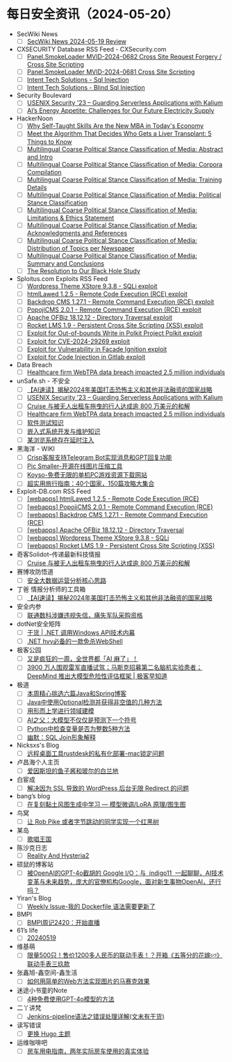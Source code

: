 # 每日安全资讯（2024-05-20）

- SecWiki News
  - [ ] [SecWiki News 2024-05-19 Review](http://www.sec-wiki.com/?2024-05-19)
- CXSECURITY Database RSS Feed - CXSecurity.com
  - [ ] [Panel.SmokeLoader MVID-2024-0682 Cross Site Request Forgery / Cross Site Scripting](https://cxsecurity.com/issue/WLB-2024050054)
  - [ ] [Panel.SmokeLoader MVID-2024-0681 Cross Site Scripting](https://cxsecurity.com/issue/WLB-2024050053)
  - [ ] [Intent Tech Solutions - Sql Injection](https://cxsecurity.com/issue/WLB-2024050052)
  - [ ] [Intent Tech Solutions - Blind Sql Injection](https://cxsecurity.com/issue/WLB-2024050051)
- Security Boulevard
  - [ ] [USENIX Security ’23 – Guarding Serverless Applications with Kalium](https://securityboulevard.com/2024/05/usenix-security-23-guarding-serverless-applications-with-kalium/)
  - [ ] [AI’s Energy Appetite: Challenges for Our Future Electricity Supply](https://securityboulevard.com/2024/05/ais-energy-appetite-challenges-for-our-future-electricity-supply/)
- HackerNoon
  - [ ] [Why Self-Taught Skills Are the New MBA in Today's Economy](https://hackernoon.com/why-self-taught-skills-are-the-new-mba-in-todays-economy?source=rss)
  - [ ] [Meet the Algorithm That Decides Who Gets a Liver Transplant: 5 Things to Know](https://hackernoon.com/meet-the-algorithm-that-decides-who-gets-a-liver-transplant-5-things-to-know?source=rss)
  - [ ] [Multilingual Coarse Political Stance Classification of Media: Abstract and Intro](https://hackernoon.com/multilingual-coarse-political-stance-classification-of-media-abstract-and-intro?source=rss)
  - [ ] [Multilingual Coarse Political Stance Classification of Media: Corpora Compilation](https://hackernoon.com/multilingual-coarse-political-stance-classification-of-media-corpora-compilation?source=rss)
  - [ ] [Multilingual Coarse Political Stance Classification of Media: Training Details](https://hackernoon.com/multilingual-coarse-political-stance-classification-of-media-training-details?source=rss)
  - [ ] [Multilingual Coarse Political Stance Classification of Media: Political Stance Classification](https://hackernoon.com/multilingual-coarse-political-stance-classification-of-media-political-stance-classification?source=rss)
  - [ ] [Multilingual Coarse Political Stance Classification of Media: Limitations & Ethics Statement](https://hackernoon.com/multilingual-coarse-political-stance-classification-of-media-limitations-and-ethics-statement?source=rss)
  - [ ] [Multilingual Coarse Political Stance Classification of Media: Acknowledgments and References](https://hackernoon.com/multilingual-coarse-political-stance-classification-of-media-acknowledgments-and-references?source=rss)
  - [ ] [Multilingual Coarse Political Stance Classification of Media: Distribution of Topics per Newspaper](https://hackernoon.com/multilingual-coarse-political-stance-classification-of-media-distribution-of-topics-per-newspaper?source=rss)
  - [ ] [Multilingual Coarse Political Stance Classification of Media: Summary and Conclusions](https://hackernoon.com/multilingual-coarse-political-stance-classification-of-media-summary-and-conclusions?source=rss)
  - [ ] [The Resolution to Our Black Hole Study](https://hackernoon.com/the-resolution-to-our-black-hole-study?source=rss)
- Sploitus.com Exploits RSS Feed
  - [ ] [Wordpress Theme XStore 9.3.8 - SQLi exploit](https://sploitus.com/exploit?id=EDB-ID:52019&utm_source=rss&utm_medium=rss)
  - [ ] [htmlLawed 1.2.5 - Remote Code Execution (RCE) exploit](https://sploitus.com/exploit?id=EDB-ID:52023&utm_source=rss&utm_medium=rss)
  - [ ] [Backdrop CMS 1.27.1 - Remote Command Execution (RCE) exploit](https://sploitus.com/exploit?id=EDB-ID:52021&utm_source=rss&utm_medium=rss)
  - [ ] [PopojiCMS 2.0.1 - Remote Command Execution (RCE) exploit](https://sploitus.com/exploit?id=EDB-ID:52022&utm_source=rss&utm_medium=rss)
  - [ ] [Apache OFBiz 18.12.12 - Directory Traversal exploit](https://sploitus.com/exploit?id=EDB-ID:52020&utm_source=rss&utm_medium=rss)
  - [ ] [Rocket LMS 1.9 - Persistent Cross Site Scripting (XSS) exploit](https://sploitus.com/exploit?id=EDB-ID:52018&utm_source=rss&utm_medium=rss)
  - [ ] [Exploit for Out-of-bounds Write in Polkit Project Polkit exploit](https://sploitus.com/exploit?id=E3DB528B-A879-5F01-812F-7EB635B5252B&utm_source=rss&utm_medium=rss)
  - [ ] [Exploit for CVE-2024-29269 exploit](https://sploitus.com/exploit?id=750A3FA0-BEAE-5E36-B017-17706EBEAF3C&utm_source=rss&utm_medium=rss)
  - [ ] [Exploit for Vulnerability in Facade Ignition exploit](https://sploitus.com/exploit?id=156C1F8E-E328-5619-AAD0-B7C3DF011B08&utm_source=rss&utm_medium=rss)
  - [ ] [Exploit for Code Injection in Gitlab exploit](https://sploitus.com/exploit?id=C96FBB35-E03D-5F6E-A4E2-04FFAC24E804&utm_source=rss&utm_medium=rss)
- Data Breach
  - [ ] [Healthcare firm WebTPA data breach impacted 2.5 million individuals](https://securityaffairs.com/163403/data-breach/webtpa-data-breach.html)
- unSafe.sh - 不安全
  - [ ] [【AI速读】揭秘2024年美国打击恐怖主义和其他非法融资的国家战略](https://buaq.net/go-240270.html)
  - [ ] [USENIX Security ’23 – Guarding Serverless Applications with Kalium](https://buaq.net/go-240279.html)
  - [ ] [Cruise 与被无人出租车拖曳的行人达成逾 800 万美元的和解](https://buaq.net/go-240268.html)
  - [ ] [Healthcare firm WebTPA data breach impacted 2.5 million individuals](https://buaq.net/go-240263.html)
  - [ ] [软件测试知识](https://buaq.net/go-240260.html)
  - [ ] [嵌入式系统开发与维护知识](https://buaq.net/go-240261.html)
  - [ ] [某浏览系统存在延时注入](https://buaq.net/go-240267.html)
- 黑海洋 - WIKI
  - [ ] [Crisp客服支持Telegram Bot实现消息和GPT回复功能](https://www.upx8.com/4162)
  - [ ] [Pic Smaller-开源在线图片压缩工具](https://www.upx8.com/4161)
  - [ ] [Koyso-免费无限的单机PC游戏资源下载网站](https://www.upx8.com/4160)
  - [ ] [超实用旅行指南：40个国家，150篇攻略大集合](https://www.upx8.com/4159)
- Exploit-DB.com RSS Feed
  - [ ] [[webapps] htmlLawed 1.2.5 - Remote Code Execution (RCE)](https://www.exploit-db.com/exploits/52023)
  - [ ] [[webapps] PopojiCMS 2.0.1 - Remote Command Execution (RCE)](https://www.exploit-db.com/exploits/52022)
  - [ ] [[webapps] Backdrop CMS 1.27.1 - Remote Command Execution (RCE)](https://www.exploit-db.com/exploits/52021)
  - [ ] [[webapps] Apache OFBiz 18.12.12 - Directory Traversal](https://www.exploit-db.com/exploits/52020)
  - [ ] [[webapps] Wordpress Theme XStore 9.3.8 - SQLi](https://www.exploit-db.com/exploits/52019)
  - [ ] [[webapps] Rocket LMS 1.9 - Persistent Cross Site Scripting (XSS)](https://www.exploit-db.com/exploits/52018)
- 奇客Solidot–传递最新科技情报
  - [ ] [Cruise 与被无人出租车拖曳的行人达成逾 800 万美元的和解](https://www.solidot.org/story?sid=78208)
- 赛博攻防悟道
  - [ ] [安全大数据运营分析核心思路](https://mp.weixin.qq.com/s?__biz=MzI1MDA1MjcxMw==&mid=2649908241&idx=1&sn=bc12a53513302f8a300c999d8f580d57&chksm=f18eed17c6f96401203176c573ac01c5f897a2fd86b02611a8a331b7bc10371bdd3c0c446c89&scene=58&subscene=0#rd)
- 丁爸 情报分析师的工具箱
  - [ ] [【AI速读】揭秘2024年美国打击恐怖主义和其他非法融资的国家战略](https://mp.weixin.qq.com/s?__biz=MzI2MTE0NTE3Mw==&mid=2651143764&idx=1&sn=f090f9d79c74c7199db06a396918b1fd&chksm=f1af496ec6d8c078bf4ffaad4543bca4bce4962067423e4b0e19de27dfa7cafb873f864d85bb&scene=58&subscene=0#rd)
- 安全内参
  - [ ] [联通数科涉嫌违规失信，痛失军队采购资格](https://mp.weixin.qq.com/s?__biz=MzI4NDY2MDMwMw==&mid=2247511656&idx=1&sn=6a10a38ba4d7896c271b9c88b928032c&chksm=ebfae948dc8d605e236fe9f59512dbc56d75e9dd470a5fff0a671189544b0ff1e208d80d4d48&scene=58&subscene=0#rd)
- dotNet安全矩阵
  - [ ] [干货 | .NET 调用Windows API技术内幕](https://mp.weixin.qq.com/s?__biz=MzUyOTc3NTQ5MA==&mid=2247491872&idx=1&sn=2a91a0d4534b39c94a85a0dcc54127b8&chksm=fa594fcdcd2ec6db1d8f6368ab0e772eab3de2df2ac92ef903432d1eec213855016054161be4&scene=58&subscene=0#rd)
  - [ ] [.NET hvv必备的一款免杀WebShell](https://mp.weixin.qq.com/s?__biz=MzUyOTc3NTQ5MA==&mid=2247491872&idx=2&sn=50b0bc2cd3855bf59468defe267ba03c&chksm=fa594fcdcd2ec6db51d794b3d5be1536c1f8fc652ee2e4c076c8e74f85ed299bf366bf613bf8&scene=58&subscene=0#rd)
- 极客公园
  - [ ] [又是疯狂的一周，全世界都「AI 麻了」！](https://mp.weixin.qq.com/s?__biz=MTMwNDMwODQ0MQ==&mid=2653041931&idx=1&sn=f84af0a6c927bab50c2ce9ca9b98e1e2&chksm=7e5748bd4920c1ab5628f76ee949ba48e67acfeb7ad9ac5906ab472b3343ecccf47a4497bf5d&scene=58&subscene=0#rd)
  - [ ] [3900 万人围观雷军直播试驾；马斯克招募第二名脑机实验患者；DeepMind 推出大模型危险性评估框架 | 极客早知道](https://mp.weixin.qq.com/s?__biz=MTMwNDMwODQ0MQ==&mid=2653041476&idx=1&sn=34b46550c72528038f0ee99f1941ec1d&chksm=7e574ef24920c7e4e958abae9e13bb1b75664e12b723816a77b942cfdf0922ebbd62bac492b5&scene=58&subscene=0#rd)
- 极道
  - [ ] [本周精心挑选六篇Java和Spring博客](https://www.jdon.com/73746.html)
  - [ ] [Java中使用Optional检测并获得非空值的几种方法](https://www.jdon.com/73745.html)
  - [ ] [用形而上学进行领域建模](https://www.jdon.com/73744.html)
  - [ ] [AI之父：大模型不仅仅是预测下一个符号](https://www.jdon.com/73743.html)
  - [ ] [Python中检查变量是否为整数5种方法](https://www.jdon.com/73742.html)
  - [ ] [幽默：SQL Join形象解释](https://www.jdon.com/73741.html)
- Nicksxs's Blog
  - [ ] [远程桌面工具rustdesk的私有化部署-mac锁定问题](https://nicksxs.me/2024/05/19/%E8%BF%9C%E7%A8%8B%E6%A1%8C%E9%9D%A2%E5%B7%A5%E5%85%B7rustdesk%E7%9A%84%E7%A7%81%E6%9C%89%E5%8C%96%E9%83%A8%E7%BD%B2-mac%E9%94%81%E5%AE%9A%E9%97%AE%E9%A2%98/)
- 卢昌海个人主页
  - [ ] [爱因斯坦的鱼子酱和玻尔的白兰地](https://www.youtube.com/shorts/d1TWvGX0rXs)
- 白宦成
  - [ ] [解决因为 SSL 导致的 WordPress 后台无限 Redirect 的问题](https://www.ixiqin.com/2024/05/19/resolve-the-issue-of-infinite-redirect-in-wordpress-backend/)
- bang’s blog
  - [ ] [在复刻黏土风图生成中学习 — 模型微调/LoRA 原理/图生图](http://blog.cnbang.net/tech/3790/)
- 鸟窝
  - [ ] [让 Rob Pike 或者字节跳动的同学实现一个红黑树](https://colobu.com/2024/05/19/let-Rob-Pike-write-a-Red-Black-tree/)
- 某岛
  - [ ] [歌唱王国](https://www.shuizilong.com/house/archives/infinite-monkey-theorem/)
- 陈沙克日志
  - [ ] [Reality And Hysteria2](https://www.chenshake.com/2024/05/19/reality_and_hysteria2/)
- 硕鼠的博客站
  - [ ] [被OpenAI的GPT-4o截胡的 Google I/O：与  indigo11  一起聊聊，AI技术变革与未来趋势，庞大的官僚机构Google，面对新生事物OpenAI，还行吗？](http://lukefan.com/2024/05/19/%e8%a2%abopenai%e7%9a%84gpt-4o%e6%88%aa%e8%83%a1%e7%9a%84-google-i-o%ef%bc%9a%e4%b8%8e-indigo11-%e4%b8%80%e8%b5%b7%e8%81%8a%e8%81%8a%ef%bc%8cai%e6%8a%80%e6%9c%af%e5%8f%98%e9%9d%a9%e4%b8%8e/)
- Yiran's Blog
  - [ ] [Weekly Issue-我的 Dockerfile 语法需要更新了](https://zdyxry.github.io/2024/05/19/Weekly-Issue-%E6%88%91%E7%9A%84-Dockerfile-%E8%AF%AD%E6%B3%95%E9%9C%80%E8%A6%81%E6%9B%B4%E6%96%B0%E4%BA%86/)
- BMPI
  - [ ] [BMPI周记2420：开始直播](https://www.bmpi.dev/weeklies/20240519/)
- 61’s life
  - [ ] [20240519](http://61.life/2024/0519)
- 维基萌
  - [ ] [限量500只！售价1200多人民币的联动手表！？开箱《五等分的花嫁∽》联动手表三玖款](https://www.wikimoe.com/post/ths1aalg)
- 张鑫旭-鑫空间-鑫生活
  - [ ] [如何用简单的Web方法实现图片的马赛克效果](https://www.zhangxinxu.com/wordpress/2024/05/js-web-svg-canvas-image-mosaic/)
- 迷途小书童的Note
  - [ ] [4种免费使用GPT-4o模型的方法](https://xugaoxiang.com/2024/05/19/4-methods-using-gpt4o/)
- 二丫讲梵
  - [ ] [Jenkins-pipeline语法之错误处理详解(文末有干货)](https://wiki.eryajf.net/pages/6007bf/)
- 读写错误
  - [ ] [更换 Hugo 主题](https://ioerr.github.io/posts/genghuan-hugo-zhuti/)
- 运维咖啡吧
  - [ ] [房车用电指南，两年实际房车使用的真实体验](https://blog.ops-coffee.cn/r/maxus-the-guide-to-rv-electricity-usage)
